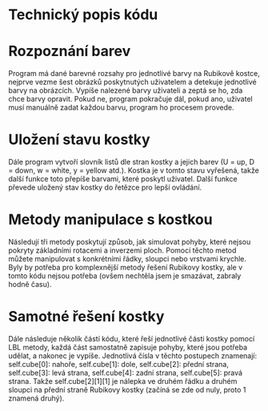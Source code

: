 # Technický popis kódu
# Rozpoznání barev
Program má dané barevné rozsahy pro jednotlivé barvy na Rubikově kostce, nejprve vezme šest obrázků poskytnutých uživatelem a detekuje jednotlivé barvy na obrázcích. Vypíše nalezené barvy uživateli a zeptá se ho, zda chce barvy opravit. Pokud ne, program pokračuje dál, pokud ano, uživatel musí manuálně zadat každou barvu, program ho procesem provede. 
# Uložení stavu kostky
Dále program vytvoří slovník listů dle stran kostky a jejich barev (U = up, D = down, w = white, y = yellow atd.). Kostka je v tomto stavu vyřešená, takže další funkce toto přepíše barvami, které poskytl uživatel. Další funkce převede uložený stav kostky do řetězce pro lepší ovládání.
# Metody manipulace s kostkou
Následují tři metody poskytují způsob, jak simulovat pohyby, které nejsou pokryty základními rotacemi a inverzemi ploch. Pomocí těchto metod můžete manipulovat s konkrétními řádky, sloupci nebo vrstvami krychle. Byly by potřeba pro komplexnější metody řešení Rubikovy kostky, ale v tomto kódu nejsou potřeba (ovšem nechtěla jsem je smazávat, zabraly hodně času). 
# Samotné řešení kostky
Dále následuje několik částí kódu, které řeší jednotlivé části kostky pomocí LBL metody, každá část samostatně zapisuje pohyby, které jsou potřeba udělat, a nakonec je vypíše. Jednotlivá čísla v těchto postupech znamenají: self.cube[0]: nahoře, self.cube[1]: dole, self.cube[2]: přední strana, self.cube[3]: levá strana, self.cube[4]: zadní strana, self.cube[5]: pravá strana. Takže self.cube[2][1][1] je nálepka ve druhém řádku a druhém sloupci na přední straně Rubikovy kostky (začíná se zde od nuly, proto 1 znamená druhý).
